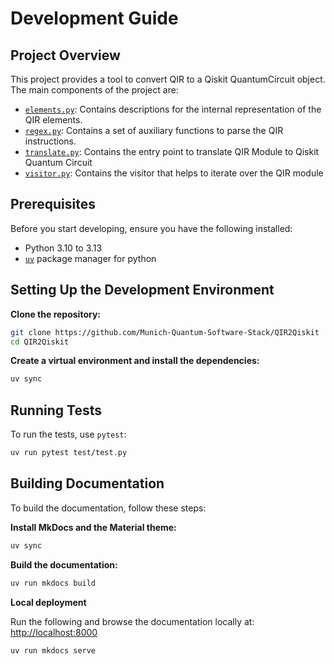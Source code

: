 # Development Guide

## Project Overview

This project provides a tool to convert QIR to a Qiskit QuantumCircuit object. The main components of the project are:

-  [`elements.py`]( ../api/mqss_qir_py_elements.md): Contains descriptions for the internal representation of the QIR elements.
-  [`regex.py`]( ../api/mqss_qir_py_regex.md): Contains a set of auxiliary functions to parse the QIR instructions.
-  [`translate.py`]( ../api/mqss_qir_py_translate.md): Contains the entry point to translate QIR Module to Qiskit Quantum Circuit
-  [`visitor.py`]( ../api/mqss_qir_py_visitor.md): Contains the visitor that helps to iterate over the QIR module

## Prerequisites

Before you start developing, ensure you have the following installed:

- Python 3.10 to 3.13
- [`uv`](https://docs.astral.sh/uv/) package manager for python

## Setting Up the Development Environment

**Clone the repository:**

```sh
git clone https://github.com/Munich-Quantum-Software-Stack/QIR2Qiskit
cd QIR2Qiskit
```

**Create a virtual environment and install the dependencies:**

```sh
uv sync
```

## Running Tests

To run the tests, use `pytest`:

```sh
uv run pytest test/test.py
```

## Building Documentation

To build the documentation, follow these steps:

**Install MkDocs and the Material theme:**

```sh
uv sync
```

**Build the documentation:**

```sh
uv run mkdocs build
```

**Local deployment**

Run the following and browse the documentation locally at:
[http://localhost:8000](http://localhost:8000)

```sh
uv run mkdocs serve
```
